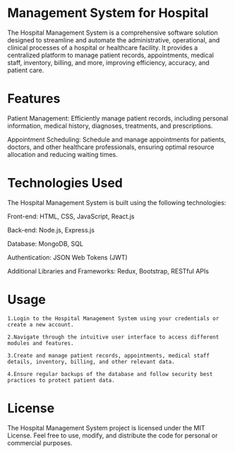 # Management System for Hospital

The Hospital Management System is a comprehensive software solution designed to streamline and automate 
the administrative, operational, and clinical processes of a hospital or healthcare facility. 
It provides a centralized platform to manage patient 
records, appointments, medical staff, inventory, billing, and more, improving efficiency, accuracy, and patient care.


# Features

Patient Management: Efficiently manage patient records, including personal information, medical history, diagnoses, treatments, and prescriptions.

Appointment Scheduling: Schedule and manage appointments for patients, doctors, and other healthcare professionals, ensuring optimal resource allocation and reducing waiting times.


# Technologies Used

The Hospital Management System is built using the following technologies:

Front-end: HTML, CSS, JavaScript, React.js

Back-end: Node.js, Express.js

Database: MongoDB, SQL

Authentication: JSON Web Tokens (JWT)

Additional Libraries and Frameworks: Redux, Bootstrap, RESTful APIs


# Usage


	1.Login to the Hospital Management System using your credentials or create a new account.
	
	2.Navigate through the intuitive user interface to access different modules and features.
	
	3.Create and manage patient records, appointments, medical staff details, inventory, billing, and other relevant data.
	
	4.Ensure regular backups of the database and follow security best practices to protect patient data.

 
# License
 
The Hospital Management System project is licensed under the MIT License. Feel free to use, modify, and distribute the code for personal or commercial purposes.
